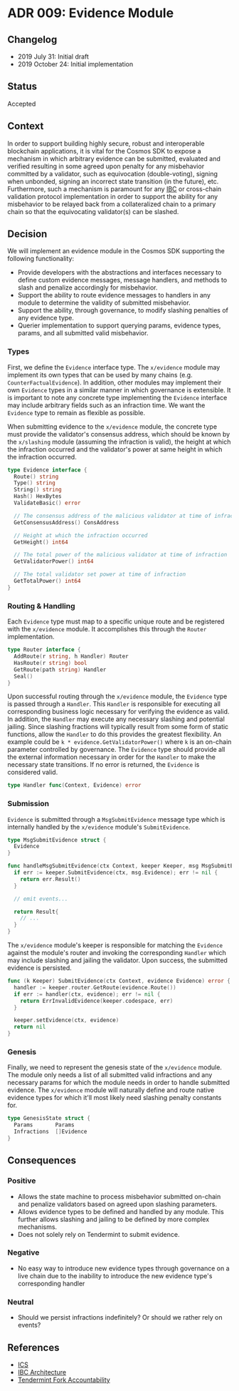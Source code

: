 # ADR 009: Evidence Module

## Changelog

- 2019 July 31: Initial draft
- 2019 October 24: Initial implementation

## Status

Accepted

## Context

In order to support building highly secure, robust and interoperable blockchain
applications, it is vital for the Cosmos SDK to expose a mechanism in which arbitrary
evidence can be submitted, evaluated and verified resulting in some agreed upon
penalty for any misbehavior committed by a validator, such as equivocation (double-voting),
signing when unbonded, signing an incorrect state transition (in the future), etc.
Furthermore, such a mechanism is paramount for any
[IBC](https://github.com/cosmos/ics/blob/master/ibc/1_IBC_ARCHITECTURE.md) or
cross-chain validation protocol implementation in order to support the ability
for any misbehavior to be relayed back from a collateralized chain to a primary
chain so that the equivocating validator(s) can be slashed.

## Decision

We will implement an evidence module in the Cosmos SDK supporting the following
functionality:

- Provide developers with the abstractions and interfaces necessary to define
custom evidence messages, message handlers, and methods to slash and penalize
accordingly for misbehavior.
- Support the ability to route evidence messages to handlers in any module to
determine the validity of submitted misbehavior.
- Support the ability, through governance, to modify slashing penalties of any
evidence type.
- Querier implementation to support querying params, evidence types, params, and
all submitted valid misbehavior.

### Types

First, we define the `Evidence` interface type. The `x/evidence` module may implement
its own types that can be used by many chains (e.g. `CounterFactualEvidence`).
In addition, other modules may implement their own `Evidence` types in a similar
manner in which governance is extensible. It is important to note any concrete
type implementing the `Evidence` interface may include arbitrary fields such as
an infraction time. We want the `Evidence` type to remain as flexible as possible.

When submitting evidence to the `x/evidence` module, the concrete type must provide
the validator's consensus address, which should be known by the `x/slashing`
module (assuming the infraction is valid), the height at which the infraction
occurred and the validator's power at same height in which the infraction occurred.

```go
type Evidence interface {
  Route() string
  Type() string
  String() string
  Hash() HexBytes
  ValidateBasic() error

  // The consensus address of the malicious validator at time of infraction
  GetConsensusAddress() ConsAddress

  // Height at which the infraction occurred
  GetHeight() int64

  // The total power of the malicious validator at time of infraction
  GetValidatorPower() int64

  // The total validator set power at time of infraction
  GetTotalPower() int64
}
```

### Routing & Handling

Each `Evidence` type must map to a specific unique route and be registered with
the `x/evidence` module. It accomplishes this through the `Router` implementation.

```go
type Router interface {
  AddRoute(r string, h Handler) Router
  HasRoute(r string) bool
  GetRoute(path string) Handler
  Seal()
}
```

Upon successful routing through the `x/evidence` module, the `Evidence` type
is passed through a `Handler`. This `Handler` is responsible for executing all
corresponding business logic necessary for verifying the evidence as valid. In
addition, the `Handler` may execute any necessary slashing and potential jailing.
Since slashing fractions will typically result from some form of static functions,
allow the `Handler` to do this provides the greatest flexibility. An example could
be `k * evidence.GetValidatorPower()` where `k` is an on-chain parameter controlled
by governance. The `Evidence` type should provide all the external information
necessary in order for the `Handler` to make the necessary state transitions.
If no error is returned, the `Evidence` is considered valid.

```go
type Handler func(Context, Evidence) error
```

### Submission

`Evidence` is submitted through a `MsgSubmitEvidence` message type which is internally
handled by the `x/evidence` module's `SubmitEvidence`.

```go
type MsgSubmitEvidence struct {
  Evidence
}

func handleMsgSubmitEvidence(ctx Context, keeper Keeper, msg MsgSubmitEvidence) Result {
  if err := keeper.SubmitEvidence(ctx, msg.Evidence); err != nil {
    return err.Result()
  }

  // emit events...

  return Result{
    // ...
  }
}
```

The `x/evidence` module's keeper is responsible for matching the `Evidence` against
the module's router and invoking the corresponding `Handler` which may include
slashing and jailing the validator. Upon success, the submitted evidence is persisted.

```go
func (k Keeper) SubmitEvidence(ctx Context, evidence Evidence) error {
  handler := keeper.router.GetRoute(evidence.Route())
  if err := handler(ctx, evidence); err != nil {
    return ErrInvalidEvidence(keeper.codespace, err)
  }

  keeper.setEvidence(ctx, evidence)
  return nil
}
```

### Genesis

Finally, we need to represent the genesis state of the `x/evidence` module. The
module only needs a list of all submitted valid infractions and any necessary params
for which the module needs in order to handle submitted evidence. The `x/evidence`
module will naturally define and route native evidence types for which it'll most
likely need slashing penalty constants for.

```go
type GenesisState struct {
  Params       Params
  Infractions  []Evidence
}
```

## Consequences

### Positive

- Allows the state machine to process misbehavior submitted on-chain and penalize
validators based on agreed upon slashing parameters.
- Allows evidence types to be defined and handled by any module. This further allows
slashing and jailing to be defined by more complex mechanisms.
- Does not solely rely on Tendermint to submit evidence.

### Negative

- No easy way to introduce new evidence types through governance on a live chain
due to the inability to introduce the new evidence type's corresponding handler

### Neutral

- Should we persist infractions indefinitely? Or should we rather rely on events?

## References

- [ICS](https://github.com/cosmos/ics)
- [IBC Architecture](https://github.com/cosmos/ics/blob/master/ibc/1_IBC_ARCHITECTURE.md)
- [Tendermint Fork Accountability](https://github.com/tendermint/spec/blob/7b3138e69490f410768d9b1ffc7a17abc23ea397/spec/consensus/fork-accountability.md)
